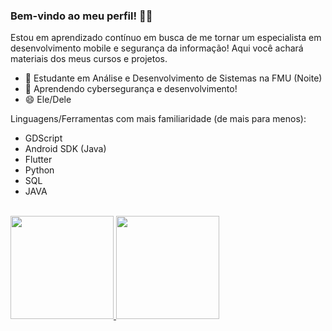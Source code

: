 ### Bem-vindo ao meu perfil! 🐱‍👤

Estou em aprendizado contínuo em busca de me tornar um especialista em desenvolvimento mobile e segurança da informação!
Aqui você achará materiais dos meus cursos e projetos.
- 🔭 Estudante em Análise e Desenvolvimento de Sistemas na FMU (Noite)
- 🌱 Aprendendo cybersegurança e desenvolvimento!
- 😄 Ele/Dele

Linguagens/Ferramentas com mais familiaridade (de mais para menos):
- GDScript
- Android SDK (Java)
- Flutter
- Python 
- SQL
- JAVA

<br>
 <a href="https://github.com/CaioLuppo">
 <img height="165em" src="https://github-readme-stats.vercel.app/api?username=CaioLuppo&show_icons=true&theme=dark&include_all_commits=true&count_private=true"/>
 <img height="165em" src="https://github-readme-stats.vercel.app/api/top-langs/?username=CaioLuppo&layout=compact&langs_count=7&theme=dark"/>

